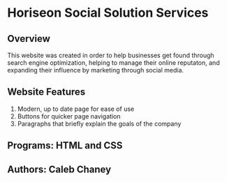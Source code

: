 # Horiseon Social Solution Services

## Overview
This website was created in order to help businesses get found through search engine optimization, helping to manage their online reputaton, and expanding their influence by marketing through social media. 

## Website Features
1) Modern, up to date page for ease of use 
2) Buttons for quicker page navigation
3) Paragraphs that briefly explain the goals of the company

## Programs: HTML and CSS

## Authors: Caleb Chaney
